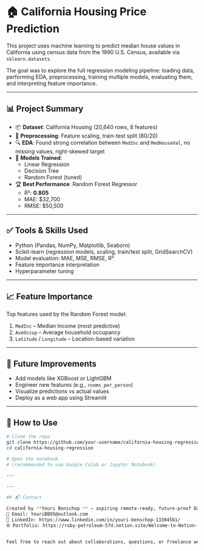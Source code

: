 # 🏠 California Housing Price Prediction

This project uses machine learning to predict median house values in California using census data from the 1990 U.S. Census, available via `sklearn.datasets`.

The goal was to explore the full regression modeling pipeline: loading data, performing EDA, preprocessing, training multiple models, evaluating them, and interpreting feature importance.

---

## 📊 Project Summary

- 📦 **Dataset**: California Housing (20,640 rows, 8 features)
- 🧹 **Preprocessing**: Feature scaling, train-test split (80/20)
- 🔍 **EDA**: Found strong correlation between `MedInc` and `MedHouseVal`, no missing values, right-skewed target
- 🤖 **Models Trained**:
  - Linear Regression
  - Decision Tree
  - Random Forest (tuned)
- 🏆 **Best Performance**: Random Forest Regressor
  - R²: **0.805**
  - MAE: $32,700
  - RMSE: $50,500

---

## ✅ Tools & Skills Used

- Python (Pandas, NumPy, Matplotlib, Seaborn)
- Scikit-learn (regression models, scaling, train/test split, GridSearchCV)
- Model evaluation: MAE, MSE, RMSE, R²
- Feature importance interpretation
- Hyperparameter tuning

---

## 📈 Feature Importance

Top features used by the Random Forest model:

1. `MedInc` – Median Income (most predictive)
2. `AveOccup` – Average household occupancy
3. `Latitude` / `Longitude` – Location-based variation

---

## 🚀 Future Improvements

- Add models like XGBoost or LightGBM
- Engineer new features (e.g., `rooms_per_person`)
- Visualize predictions vs actual values
- Deploy as a web app using Streamlit

---

## 📁 How to Use

```bash
# Clone the repo
git clone https://github.com/your-username/california-housing-regression.git
cd california-housing-regression

# Open the notebook
# (recommended to use Google Colab or Jupyter Notebook)

---

---

## 📬 Contact

Created by **Youri Benschop ** – aspiring remote-ready, future-proof Data Scientist.  
📧 Email: YouriBB95@outlook.com  
🔗 LinkedIn: https://www.linkedin.com/in/youri-benschop-133045b1/  
🌐 Portfolio: https://ruby-petroleum-57d.notion.site/Welcome-to-Notion-23bb6b65b21180d399e0d75d1198d151?source=copy_link


Feel free to reach out about collaborations, questions, or freelance work!
